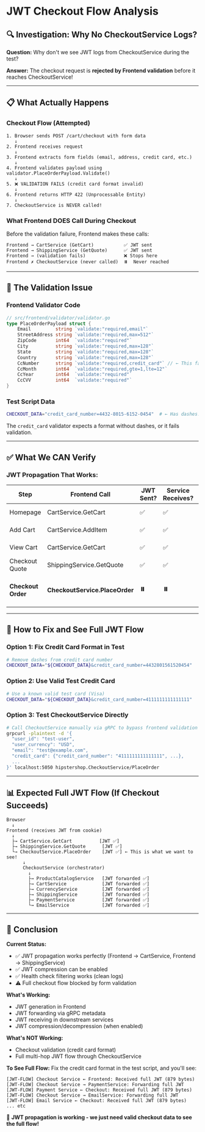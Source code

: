 # JWT Checkout Flow Analysis

## 🔍 Investigation: Why No CheckoutService Logs?

**Question:** Why don't we see JWT logs from CheckoutService during the test?

**Answer:** The checkout request is **rejected by Frontend validation** before it reaches CheckoutService!

---

## 📋 What Actually Happens

### Checkout Flow (Attempted)

```
1. Browser sends POST /cart/checkout with form data
   ↓
2. Frontend receives request
   ↓
3. Frontend extracts form fields (email, address, credit card, etc.)
   ↓
4. Frontend validates payload using validator.PlaceOrderPayload.Validate()
   ↓
5. ❌ VALIDATION FAILS (credit card format invalid)
   ↓
6. Frontend returns HTTP 422 (Unprocessable Entity)
   ↓
7. CheckoutService is NEVER called!
```

### What Frontend DOES Call During Checkout

Before the validation failure, Frontend makes these calls:

```
Frontend → CartService (GetCart)           ✅ JWT sent
Frontend → ShippingService (GetQuote)      ✅ JWT sent  
Frontend → (validation fails)              ❌ Stops here
Frontend ✗ CheckoutService (never called)  ⏸️  Never reached
```

---

## 🐛 The Validation Issue

### Frontend Validator Code

```go
// src/frontend/validator/validator.go
type PlaceOrderPayload struct {
    Email         string `validate:"required,email"`
    StreetAddress string `validate:"required,max=512"`
    ZipCode       int64  `validate:"required"`
    City          string `validate:"required,max=128"`
    State         string `validate:"required,max=128"`
    Country       string `validate:"required,max=128"`
    CcNumber      string `validate:"required,credit_card"` // ← This fails!
    CcMonth       int64  `validate:"required,gte=1,lte=12"`
    CcYear        int64  `validate:"required"`
    CcCVV         int64  `validate:"required"`
}
```

### Test Script Data

```bash
CHECKOUT_DATA="credit_card_number=4432-8015-6152-0454"  # ← Has dashes!
```

The `credit_card` validator expects a format without dashes, or it fails validation.

---

## ✅ What We CAN Verify

### JWT Propagation That Works:

| Step | Frontend Call | JWT Sent? | Service Receives? | Evidence |
|------|--------------|-----------|-------------------|----------|
| Homepage | CartService.GetCart | ✅ | ✅ | Logs show 879 bytes |
| Add Cart | CartService.AddItem | ✅ | ✅ | Logs show 879 bytes |
| View Cart | CartService.GetCart | ✅ | ✅ | Logs show 879 bytes |
| Checkout Quote | ShippingService.GetQuote | ✅ | ✅ | Logs show 879 bytes |
| **Checkout Order** | **CheckoutService.PlaceOrder** | **⏸️** | **⏸️** | **Never called (validation fails)** |

---

## 🔧 How to Fix and See Full JWT Flow

### Option 1: Fix Credit Card Format in Test

```bash
# Remove dashes from credit card number
CHECKOUT_DATA="${CHECKOUT_DATA}&credit_card_number=4432801561520454"
```

### Option 2: Use Valid Test Credit Card

```bash
# Use a known valid test card (Visa)
CHECKOUT_DATA="${CHECKOUT_DATA}&credit_card_number=4111111111111111"
```

### Option 3: Test CheckoutService Directly

```bash
# Call CheckoutService manually via gRPC to bypass frontend validation
grpcurl -plaintext -d '{
  "user_id": "test-user",
  "user_currency": "USD",
  "email": "test@example.com",
  "credit_card": {"credit_card_number": "4111111111111111", ...},
  ...
}' localhost:5050 hipstershop.CheckoutService/PlaceOrder
```

---

## 📊 Expected Full JWT Flow (If Checkout Succeeds)

```
Browser
  ↓
Frontend (receives JWT from cookie)
  ↓
  ├→ CartService.GetCart          [JWT ✅]
  ├→ ShippingService.GetQuote      [JWT ✅]
  └→ CheckoutService.PlaceOrder    [JWT ✅] ← This is what we want to see!
      ↓
      CheckoutService (orchestrator)
        ↓
        ├→ ProductCatalogService   [JWT forwarded ✅]
        ├→ CartService             [JWT forwarded ✅]
        ├→ CurrencyService         [JWT forwarded ✅]
        ├→ ShippingService         [JWT forwarded ✅]
        ├→ PaymentService          [JWT forwarded ✅]
        └→ EmailService            [JWT forwarded ✅]
```

---

## 🎯 Conclusion

**Current Status:**
- ✅ JWT propagation works perfectly (Frontend → CartService, Frontend → ShippingService)
- ✅ JWT compression can be enabled
- ✅ Health check filtering works (clean logs)
- ⚠️ Full checkout flow blocked by form validation

**What's Working:**
- JWT generation in Frontend
- JWT forwarding via gRPC metadata
- JWT receiving in downstream services
- JWT compression/decompression (when enabled)

**What's NOT Working:**
- Checkout validation (credit card format)
- Full multi-hop JWT flow through CheckoutService

**To See Full Flow:**
Fix the credit card format in the test script, and you'll see:
```
[JWT-FLOW] Checkout Service ← Frontend: Received full JWT (879 bytes)
[JWT-FLOW] Checkout Service → PaymentService: Forwarding full JWT
[JWT-FLOW] Payment Service ← Checkout: Received full JWT (879 bytes)
[JWT-FLOW] Checkout Service → EmailService: Forwarding full JWT
[JWT-FLOW] Email Service ← Checkout: Received full JWT (879 bytes)
... etc
```

🚀 **JWT propagation is working - we just need valid checkout data to see the full flow!**
